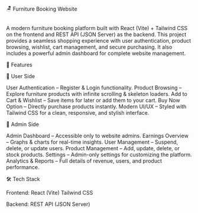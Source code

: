 🪑 Furniture Booking Website
##
A modern furniture booking platform built with React (Vite) + Tailwind CSS on the frontend and REST API (JSON Server) as the backend.
This project provides a seamless shopping experience with user authentication, product browsing, wishlist, cart management, and secure purchasing. It also includes a powerful admin dashboard for complete website management.

🚀 Features

🔹 User Side

User Authentication – Register & Login functionality.
Product Browsing – Explore furniture products with infinite scrolling & skeleton loaders.
Add to Cart & Wishlist – Save items for later or add them to your cart.
Buy Now Option – Directly purchase products instantly.
Modern UI/UX – Styled with Tailwind CSS for a clean, responsive, and stylish interface.

🔹 Admin Side

Admin Dashboard – Accessible only to website admins.
Earnings Overview – Graphs & charts for real-time insights.
User Management – Suspend, delete, or update users.
Product Management – Add, update, delete, or stock products.
Settings – Admin-only settings for customizing the platform.
Analytics & Reports – Full details of revenue, users, and product performance.

🛠 Tech Stack

Frontend:
React (Vite)
Tailwind CSS

Backend:
REST API (JSON Server)
